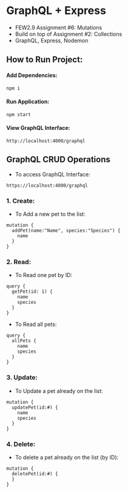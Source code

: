 # GraphQL + Express

- FEW2.9 Assignment #6: Mutations
- Build on top of Assignment #2: Collections
- GraphQL, Express, Nodemon

## How to Run Project:

#### Add Dependencies:

```
npm i
```

#### Run Application:

```
npm start
```

#### View GraphQL Interface:

```
http://localhost:4000/graphql
```

## GraphQL CRUD Operations

- To access GraphQL Interface:

```
https://localhost:4000/graphql
```

### 1. Create:

- To Add a new pet to the list:

```
mutation {
  addPet(name:"Name", species:"Species") {
    name
  }
}
```

### 2. Read:

- To Read one pet by ID:

```
query {
  getPet(id: 1) {
    name
    species
  }
}
```

- To Read all pets:

```
query {
  allPets {
    name
    species
  }
}
```

### 3. Update:

- To Update a pet already on the list:

```
mutation {
  updatePet(id:#) {
    name
    species
  }
}
```

### 4. Delete:

- To delete a pet already on the list (by ID):

```
mutation {
  deletePet(id:#) {
  }
}
```
